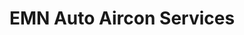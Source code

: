 ---
title: "EMN Auto Aircon Services"
url: /batangas-city/emn-auto-aircon-services/
shop: car repair
---